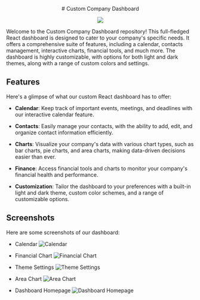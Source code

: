 <p align="center">
# Custom Company Dashboard
</p>

<p align="center">
<img src="https://github.com/fintechwizard/dashboard/assets/107593481/a6f6748f-4d06-401a-ae03-56f165d91996">
</p>

Welcome to the Custom Company Dashboard repository! This full-fledged React dashboard is designed to cater to your company's specific needs. It offers a comprehensive suite of features, including a calendar, contacts management, interactive charts, financial tools, and much more. The dashboard is highly customizable, with options for both light and dark themes, along with a range of custom colors and settings.

## Features

Here's a glimpse of what our custom React dashboard has to offer:

- **Calendar**: Keep track of important events, meetings, and deadlines with our interactive calendar feature.

- **Contacts**: Easily manage your contacts, with the ability to add, edit, and organize contact information efficiently.

- **Charts**: Visualize your company's data with various chart types, such as bar charts, pie charts, and area charts, making data-driven decisions easier than ever.

- **Finance**: Access financial tools and charts to monitor your company's financial health and performance.

- **Customization**: Tailor the dashboard to your preferences with a built-in light and dark theme, custom color schemes, and a range of customizable options.

## Screenshots

Here are some screenshots of our dashboard:

- Calendar
  ![Calendar](calendar-screenshot.png)

- Financial Chart
  ![Financial Chart](financial-chart-screenshot.png)

- Theme Settings
  ![Theme Settings](theme-settings-screenshot.png)

- Area Chart
  ![Area Chart](area-chart-screenshot.png)

- Dashboard Homepage
  ![Dashboard Homepage](dashboard-homepage-screenshot.png)


